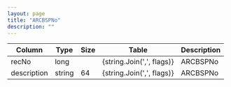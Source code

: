 ```yaml
---
layout: page
title: "ARCBSPNo"
description: ""
---
```




| Column | Type | Size | Table | Description |
| ------ | ---- | ---- | ----- | ----------- |
| recNo | long |  | {string.Join(',', flags)} | ARCBSPNo | 
| description | string | 64 | {string.Join(',', flags)} | ARCBSPNo | 


